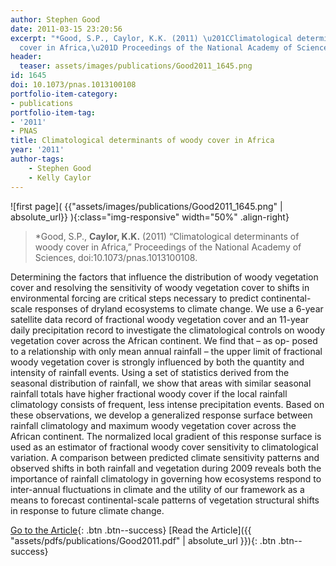 ```yaml
---
author: Stephen Good
date: 2011-03-15 23:20:56
excerpt: "*Good, S.P., Caylor, K.K. (2011) \u201CClimatological determinants of woody
  cover in Africa,\u201D Proceedings of the National Academy of Sciences, doi:10.1073/ pnas.1013100108."
header:
  teaser: assets/images/publications/Good2011_1645.png
id: 1645
doi: 10.1073/pnas.1013100108
portfolio-item-category:
- publications
portfolio-item-tag:
- '2011'
- PNAS
title: Climatological determinants of woody cover in Africa
year: '2011'
author-tags:
    - Stephen Good
    - Kelly Caylor
---
```


![first page]( {{"assets/images/publications/Good2011_1645.png" | absolute_url}} ){:class="img-responsive" width="50%" .align-right}

> *Good, S.P., **Caylor, K.K.** (2011) “Climatological determinants of woody cover in Africa,” Proceedings of the National Academy of Sciences, doi:10.1073/pnas.1013100108.


Determining the factors that influence the distribution of woody vegetation cover and resolving the sensitivity of woody vegetation cover to shifts in environmental forcing are critical steps necessary to predict continental-scale responses of dryland ecosystems to climate change. We use a 6-year satellite data record of fractional woody vegetation cover and an 11-year daily precipitation record to investigate the climatological controls on woody vegetation cover across the African continent. We find that – as op- posed to a relationship with only mean annual rainfall – the upper limit of fractional woody vegetation cover is strongly influenced by both the quantity and intensity of rainfall events. Using a set of statistics derived from the seasonal distribution of rainfall, we show that areas with similar seasonal rainfall totals have higher fractional woody cover if the local rainfall climatology consists of frequent, less intense precipitation events. Based on these observations, we develop a generalized response surface between rainfall climatology and maximum woody vegetation cover across the African continent. The normalized local gradient of this response surface is used as an estimator of fractional woody cover sensitivity to climatological variation. A comparison between predicted climate sensitivity patterns and observed shifts in both rainfall and vegetation during 2009 reveals both the importance of rainfall climatology in governing how ecosystems respond to inter-annual fluctuations in climate and the utility of our framework as a means to forecast continental-scale patterns of vegetation structural shifts in response to future climate change.


[Go to the Article](http://dx.doi.org/10.1073/pnas.1013100108){: .btn .btn--success} [Read the Article]({{ "assets/pdfs/publications/Good2011.pdf" | absolute_url }}){: .btn .btn--success}